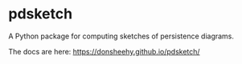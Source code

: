 # pdsketch

A Python package for computing sketches of persistence diagrams.

The docs are here: https://donsheehy.github.io/pdsketch/
